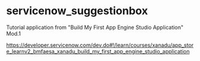 # servicenow_suggestionbox
Tutorial application from "Build My First App Engine Studio Application" Mod.1

https://developer.servicenow.com/dev.do#!/learn/courses/xanadu/app_store_learnv2_bmfaesa_xanadu_build_my_first_app_engine_studio_application
